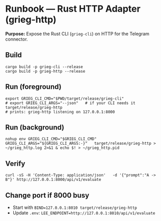 # Runbook — Rust HTTP Adapter (grieg-http)

**Purpose:** Expose the Rust CLI (`grieg-cli`) on HTTP for the Telegram connector.

## Build
```
cargo build -p grieg-cli --release
cargo build -p grieg-http --release
```

## Run (foreground)
```
export GRIEG_CLI_CMD="$PWD/target/release/grieg-cli"
# export GRIEG_CLI_ARGS="--json"   # if your CLI needs it
target/release/grieg-http
# prints: grieg-http listening on 127.0.0.1:8000
```

## Run (background)
```
nohup env GRIEG_CLI_CMD="$GRIEG_CLI_CMD" GRIEG_CLI_ARGS="${GRIEG_CLI_ARGS:-}"   target/release/grieg-http > ~/grieg_http.log 2>&1 & echo $! > ~/grieg_http.pid
```

## Verify
```
curl -sS -H 'Content-Type: application/json'   -d '{"prompt":"A -> B"}' http://127.0.0.1:8000/api/v1/evaluate
```

## Change port if 8000 busy
- Start with `BIND=127.0.0.1:8010 target/release/grieg-http`
- Update `.env`: `LEE_ENDPOINT=http://127.0.0.1:8010/api/v1/evaluate`
